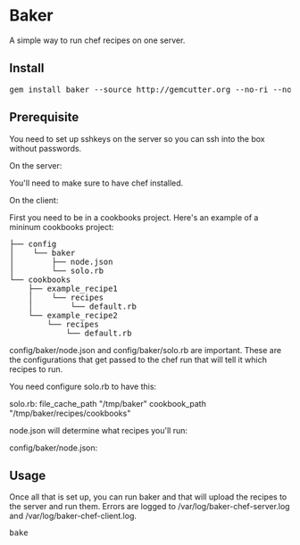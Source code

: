 Baker
=======

A simple way to run chef recipes on one server.

Install
-------

<pre>
gem install baker --source http://gemcutter.org --no-ri --no-rdoc # sudo if you need to
</pre>

Prerequisite
-------

You need to set up sshkeys on the server so you can ssh into the box without passwords.

On the server:

You'll need to make sure to have chef installed.

On the client:

First you need to be in a cookbooks project.  Here's an example of a mininum cookbooks project:

<pre>
├── config
│    └── baker
│        ├── node.json
│        └── solo.rb
└── cookbooks
    ├── example_recipe1
    │    └── recipes
    │        └── default.rb
    └── example_recipe2
        └── recipes
            └── default.rb
</pre>

config/baker/node.json and config/baker/solo.rb are important.  These are the configurations that get passed to the chef run that will tell it which recipes to run.  

You need configure solo.rb to have this:

solo.rb: 
file_cache_path "/tmp/baker"
cookbook_path "/tmp/baker/recipes/cookbooks"

node.json will determine what recipes you'll run:

config/baker/node.json:


Usage
-------

Once all that is set up, you can run baker and that will upload the recipes to the server and run them.
Errors are logged to /var/log/baker-chef-server.log and /var/log/baker-chef-client.log.

<pre>
bake <server>
</pre>

